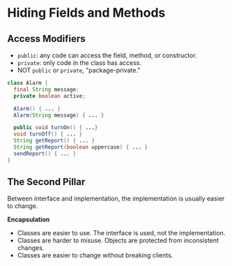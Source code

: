 # Hiding Fields and Methods

## Access Modifiers

* `public`: any code can access the field, method, or constructor.
* `private`: only code in the class has access.
* NOT `public` or `private`, "package-private."

```java
class Alarm {
  final String message;
  private boolean active;

  Alarm() { ... }
  Alarm(String message) { ... }

  public void turnOn() { ...}
  void turnOff() { ... }
  String getReport() { ... }
  String getReport(boolean uppercase) { ... }
  sendReport() { ... }
}
```

## The Second Pillar

Between interface and implementation, the implementation is usually easier to change.

**Encapsulation**

* Classes are easier to use. The interface is used, not the implementation.
* Classes are harder to misuse. Objects are protected from inconsistent changes.
* Classes are easier to change without breaking clients.
